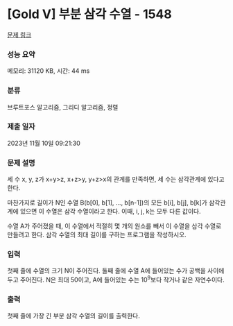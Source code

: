 # [Gold V] 부분 삼각 수열 - 1548 

[문제 링크](https://www.acmicpc.net/problem/1548) 

### 성능 요약

메모리: 31120 KB, 시간: 44 ms

### 분류

브루트포스 알고리즘, 그리디 알고리즘, 정렬

### 제출 일자

2023년 11월 10일 09:21:30

### 문제 설명

<p>세 수 x, y, z가 x+y>z, x+z>y, y+z>x의 관계를 만족하면, 세 수는 삼각관계에 있다고 한다.</p>

<p>마찬가지로 길이가 N인 수열 B(b[0], b[1], ..., b[n-1])의 모든 b[i], b[j], b[k]가 삼각관계에 있으면 이 수열은 삼각 수열이라고 한다. 이때, i, j, k는 모두 다른 값이다.</p>

<p>수열 A가 주어졌을 때, 이 수열에서 적절히 몇 개의 원소를 빼서 이 수열을 삼각 수열로 만들려고 한다. 삼각 수열의 최대 길이를 구하는 프로그램을 작성하시오.</p>

### 입력 

 <p>첫째 줄에 수열의 크기 N이 주어진다. 둘째 줄에 수열 A에 들어있는 수가 공백을 사이에 두고 주어진다. N은 최대 50이고, A에 들어있는 수는 10<sup>9</sup>보다 작거나 같은 자연수이다.</p>

### 출력 

 <p>첫째 줄에 가장 긴 부분 삼각 수열의 길이를 출력한다.</p>

